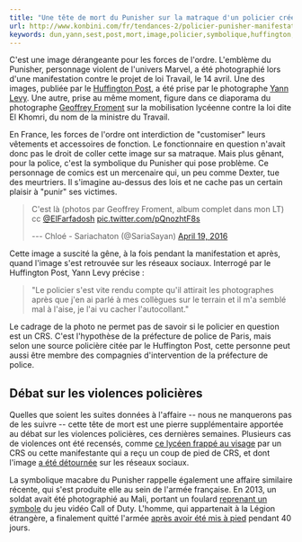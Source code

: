 ```yaml
---
title: "Une tête de mort du Punisher sur la matraque d'un policier crée le malaise"
url: http://www.konbini.com/fr/tendances-2/policier-punisher-manifestation/#.VyN9NKFu85E.twitter
keywords: dun,yann,sest,post,mort,image,policier,symbolique,huffington,crs,matraque,violences,punisher,cest,tête,crée,malaise
---
```

C\'est une image dérangeante pour les forces de l\'ordre. L\'emblème du Punisher, personnage violent de l\'univers Marvel, a été photographié lors d\'une manifestation contre le projet de loi Travail, le 14 avril. Une des images, publiée par le [Huffington Post](http://www.huffingtonpost.fr/2016/04/19/tete-de-mort-photo-matraque-punisher-crs-police-violences-_n_9728566.html), a été prise par le photographe [Yann Levy](http://yannlevy.fr/). Une autre, prise au même moment, figure dans ce diaporama du photographe [Geoffrey Froment](https://stampsy.com/user/19012/latest/24094) sur la mobilisation lycéenne contre la loi dite El Khomri, du nom de la ministre du Travail.

En France, les forces de l\'ordre ont interdiction de \"customiser\" leurs vêtements et accessoires de fonction. Le fonctionnaire en question n\'avait donc pas le droit de coller cette image sur sa matraque. Mais plus gênant, pour la police, c\'est la symbolique du Punisher qui pose problème. Ce personnage de comics est un mercenaire qui, un peu comme Dexter, tue des meurtriers. Il s\'imagine au-dessus des lois et ne cache pas un certain plaisir à \"punir\" ses victimes.

> C\'est là (photos par Geoffrey Froment, album complet dans mon LT) cc [\@ElFarfadosh](https://twitter.com/ElFarfadosh) [pic.twitter.com/pQnozhtF8s](https://t.co/pQnozhtF8s)
>
> --- Chloé - Sariachaton (\@SariaSayan) [April 19, 2016](https://twitter.com/SariaSayan/status/722366857945182209)

Cette image a suscité la gêne, à la fois pendant la manifestation et après, quand l\'image s\'est retrouvée sur les réseaux sociaux. Interrogé par le Huffington Post, Yann Levy précise :

> \"Le policier s\'est vite rendu compte qu\'il attirait les photographes après que j\'en ai parlé à mes collègues sur le terrain et il m\'a semblé mal à l\'aise, je l\'ai vu cacher l\'autocollant.\"

Le cadrage de la photo ne permet pas de savoir si le policier en question est un CRS. C\'est l\'hypothèse de la préfecture de police de Paris, mais selon une source policière citée par le Huffington Post, cette personne peut aussi être membre des compagnies d\'intervention de la préfecture de police.

Débat sur les violences policières
----------------------------------

Quelles que soient les suites données à l\'affaire -- nous ne manquerons pas de les suivre -- cette tête de mort est une pierre supplémentaire apportée au débat sur les violences policières, ces dernières semaines. Plusieurs cas de violences ont été recensés, comme [ce lycéen frappé au visage](http://www.konbini.com/fr/tendances-2/video-lyceen-frappe-au-visage-par-crs-en-marge-dune-manifestation/) par un CRS ou cette manifestante qui a reçu un coup de pied de CRS, et dont l\'image [a été détournée](http://www.konbini.com/fr/tendances-2/sur-twitter-posetoncrs-impose-lhumour-face-aux-violences-policieres/) sur les réseaux sociaux.

La symbolique macabre du Punisher rappelle également une affaire similaire récente, qui s\'est produite elle au sein de l\'armée française. En 2013, un soldat avait été photographié au Mali, portant un foulard [reprenant un symbole](http://www.francetvinfo.fr/monde/mali/mali-pour-l-armee-le-soldat-francais-a-la-tete-de-mort-n-est-pas-representatif_208397.html) du jeu vidéo Call of Duty. L\'homme, qui appartenait à la Légion étrangère, a finalement quitté l\'armée [après avoir été mis à pied](http://www.francetvinfo.fr/monde/mali/le-soldat-au-foulard-a-tete-de-mort-aurait-ete-puni-de-40-jours-d-arret_248439.html) pendant 40 jours.
